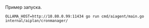 Пример запуска.

`OLLAMA_HOST=http://10.80.0.99:11434 go run cmd/aiagent/main.go internal/aiplan/cronmanager/`
